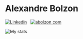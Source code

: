 # Alexandre Bolzon

[![Linkedin](https://img.shields.io/badge/LinkedIn-blue?style=for-the-badge&logo=Linkedin "Linkedin")](https://linkedin.com/in/alexandrebolzon/) &nbsp;
[![abolzon.com](https://img.shields.io/badge/abolzon.com-black.svg?style=for-the-badge&logo=GitHub-Sponsors)](https://abolzon.com) &nbsp;

<!--
## Skills

Questioner, curious, dynamic, passionate.
Below, some of the tools/langs I have some experience with.

![python](img/python.png "Python") &nbsp;
![nodejs](img/nodejs.png "node.js") &nbsp;
![csharp](img/csharp.png "C#") &nbsp;
![aws](img/aws.png "Amazon Web Services (AWS)") &nbsp;
![csharp](img/cplusplus.png "C++") &nbsp;
![csharp](img/poetry.png "Poetry") &nbsp;
![csharp](img/npm.png "npm") &nbsp;
![centos](img/centos.png "CentOS") &nbsp;
![ubuntu](img/ubuntu.png "Ubuntu") &nbsp;
![datadog](img/datadog.png "Datadog") &nbsp;
![docker](img/docker.png "Docker") &nbsp;
![elk](img/elk.png "Elastic Search") &nbsp;
![csharp](img/gcp.png "Google Cloud Platform") &nbsp;
![git](img/git.png "Git") &nbsp;
![csharp](img/github.png "GitHub") &nbsp;
![csharp](img/gitlab.png "GitLab") &nbsp;
![csharp](img/locust.png "Locust") &nbsp;
![lambda](img/lambda.png "AWS Lambda Functions") &nbsp;
![linux](img/linux.png "Linux") &nbsp;
![csharp](img/debian.png "Debian") &nbsp;
![csharp](img/mqtt.png "MQTT") &nbsp;
![mariadb](img/mariadb.png "MariaDB") &nbsp;
![csharp](img/mysql.png "MySQL") &nbsp;
![csharp](img/dynamodb.png "DynamoDB") &nbsp;
![mongodb](img/mongodb.png "MongoDB") &nbsp;
![postgresql](img/postgresql.png "PostgreSQL") &nbsp;
![csharp](img/sonarqube.png "SonarQube") &nbsp;
![rabbitmq](img/rabbitmq.png "RabbitMQ") &nbsp;
![redis](img/redis.png "Redis") &nbsp;
![csharp](img/fedora.png "Fedora") &nbsp;
![terraform](img/terraform.png "Terraform") &nbsp;
![csharp](img/circleci.png "CircleCI") &nbsp;
![csharp](img/jenkins.png "Jenkins") &nbsp;
![csharp](img/bitbucket.png "Bitbucket") &nbsp;
![csharp](img/jira.png "Jira") &nbsp;
![csharp](img/vim.png "VIM") &nbsp;
![vscode](img/vscode.png "VSCode") &nbsp;
![csharp](img/virtualbox.png "VirtualBox") &nbsp;
![airflow](img/airflow.png "Apache Airflow") &nbsp;
![nginx](img/nginx.png "nginx") &nbsp;
-->

![My stats](https://github-readme-stats.vercel.app/api?username=bolzon&count_private=true&include_all_commits=true&hide_title=true&hide=issues&show_icons=true)

<!--
## Miscelaneous

- 🧒 dad of a 3yo lovely boy
- 🎵 plays classical piano since 13yo
- 🚵‍♂️ biking and 🏃‍♂️ running
- 📷 analog and digital photography
- 🥦 vegetarian since 2002 🐮🐷🐔🐟
- 🐻 говорит чуть-чуть по-русски -->
